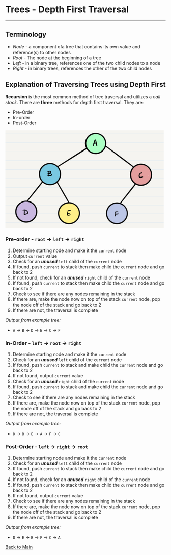 # Trees - Depth First Traversal
---

## Terminology

- *Node* - a component ofa tree that contains its own value and reference(s) to other nodes
- *Root* - The node at the beginning of a tree
- *Left* - in a binary tree, references one of the two child nodes to a node
- *Right* - in binary trees, references the other of the two child nodes

## Explanation of Traversing Trees using Depth First

**Recursion** is the most common method of tree traversal and utilizes a *call stack*. There are **three** methods for depth first traversal. They are:
- Pre-Order
- In-order
- Post-Order

![Sample Tree](./tree-sample.png)


### Pre-order - `root` -> `left` -> `right`

1. Determine starting node and make it the `current` node
1. Output `current` value
1. Check for an ***unused*** `left` child of the `current` node
1. If found, push `current` to stack then make child the `current` node and go back to 2
1. If not found, check for an ***unused*** `right` child of the `current` node
1. If found, push `current` to stack then make child the `current` node and go back to 2
1. Check to see if there are any nodes remaining in the stack
1. If there are, make the node now on top of the stack `current` node, pop the node off of the stack and go back to 2
1. If there are not, the traversal is complete

*Output from example tree:* 
- `A` -> `B` -> `D` -> `E` -> `C` -> `F`

### In-Order - `left` -> `root` -> `right`

1. Determine starting node and make it the `current` node
1. Check for an ***unused*** `left` child of the `current` node
1. If found, push `current` to stack and make child the `current` node and go back to 2
1. If not found, output `current` value
1. Check for an ***unused*** `right` child of the `current` node
1. If found, push `current` to stack and make child the `current` node and go back to 2
1. Check to see if there are any nodes remaining in the stack
1. If there are, make the node now on top of the stack `current` node, pop the node off of the stack and go back to 2
1. If there are not, the traversal is complete

*Output from example tree:* 
- `D` -> `B` -> `E` -> `A` -> `F` -> `C`

### Post-Order - `left` -> `right` -> `root`

1. Determine starting node and make it the `current` node
1. Check for an ***unused*** `left` child of the `current` node
1. If found, push `current` to stack then make child the `current` node and go back to 2
1. If not found, check for an ***unused*** `right` child of the `current` node
1. If found, push `current` to stack then make child the `current` node and go back to 2
1. If not found, output `current` value
1. Check to see if there are any nodes remaining in the stack
1. If there are, make the node now on top of the stack `current` node, pop the node off of the stack and go back to 2
1. If there are not, the traversal is complete

*Output from example tree:* 
- `D` -> `E` -> `B` -> `F` -> `C` -> `A`


[Back to Main](../README.md)